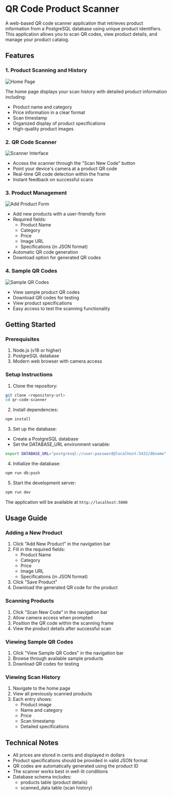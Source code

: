 # QR Code Product Scanner

A web-based QR code scanner application that retrieves product information from a PostgreSQL database using unique product identifiers. This application allows you to scan QR codes, view product details, and manage your product catalog.

## Features

### 1. Product Scanning and History
![Home Page](attached_assets/image_1740415963534.png)

The home page displays your scan history with detailed product information including:
- Product name and category
- Price information in a clear format
- Scan timestamp
- Organized display of product specifications
- High-quality product images

### 2. QR Code Scanner
![Scanner Interface](attached_assets/image_1740415994971.png)

- Access the scanner through the "Scan New Code" button
- Point your device's camera at a product QR code
- Real-time QR code detection within the frame
- Instant feedback on successful scans

### 3. Product Management
![Add Product Form](attached_assets/image_1740416012030.png)

- Add new products with a user-friendly form
- Required fields:
  - Product Name
  - Category
  - Price
  - Image URL
  - Specifications (in JSON format)
- Automatic QR code generation
- Download option for generated QR codes

### 4. Sample QR Codes
![Sample QR Codes](attached_assets/image_1740416038115.png)

- View sample product QR codes
- Download QR codes for testing
- View product specifications
- Easy access to test the scanning functionality

## Getting Started

### Prerequisites
1. Node.js (v18 or higher)
2. PostgreSQL database
3. Modern web browser with camera access

### Setup Instructions

1. Clone the repository:
```bash
git clone <repository-url>
cd qr-code-scanner
```

2. Install dependencies:
```bash
npm install
```

3. Set up the database:
- Create a PostgreSQL database
- Set the DATABASE_URL environment variable:
```bash
export DATABASE_URL="postgresql://user:password@localhost:5432/dbname"
```

4. Initialize the database:
```bash
npm run db:push
```

5. Start the development server:
```bash
npm run dev
```

The application will be available at `http://localhost:5000`

## Usage Guide

### Adding a New Product

1. Click "Add New Product" in the navigation bar
2. Fill in the required fields:
   - Product Name
   - Category
   - Price
   - Image URL
   - Specifications (in JSON format)
3. Click "Save Product"
4. Download the generated QR code for the product

### Scanning Products

1. Click "Scan New Code" in the navigation bar
2. Allow camera access when prompted
3. Position the QR code within the scanning frame
4. View the product details after successful scan

### Viewing Sample QR Codes

1. Click "View Sample QR Codes" in the navigation bar
2. Browse through available sample products
3. Download QR codes for testing

### Viewing Scan History

1. Navigate to the home page
2. View all previously scanned products
3. Each entry shows:
   - Product image
   - Name and category
   - Price
   - Scan timestamp
   - Detailed specifications

## Technical Notes

- All prices are stored in cents and displayed in dollars
- Product specifications should be provided in valid JSON format
- QR codes are automatically generated using the product ID
- The scanner works best in well-lit conditions
- Database schema includes:
  - products table (product details)
  - scanned_data table (scan history)